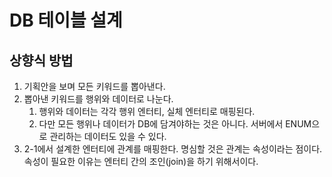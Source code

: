 # DB 테이블 설계

## 상향식 방법

1. 기획안을 보며 모든 키워드를 뽑아낸다.
2. 뽑아낸 키워드를 행위와 데이터로 나눈다.
    1. 행위와 데이터는 각각 행위 엔터티, 실체 엔터티로 매핑된다.
    2. 다만 모든 행위나 데이터가 DB에 담겨야하는 것은 아니다. 서버에서     ENUM으로 관리하는 데이터도 있을 수 있다.
3. 2-1에서 설계한 엔터티에 관계를 매핑한다. 명심할 것은 관계는 속성이라는 점이다. 속성이 필요한 이유는 엔터티 간의 조인(join)을 하기 위해서이다.

